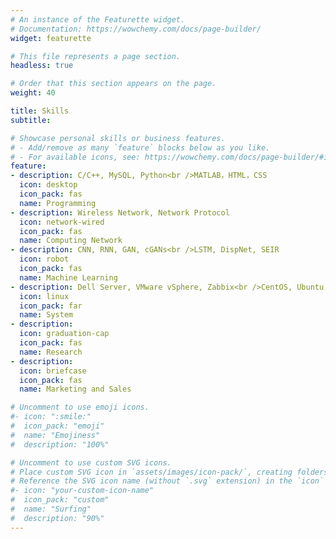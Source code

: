 ```yaml
---
# An instance of the Featurette widget.
# Documentation: https://wowchemy.com/docs/page-builder/
widget: featurette

# This file represents a page section.
headless: true

# Order that this section appears on the page.
weight: 40

title: Skills
subtitle:

# Showcase personal skills or business features.
# - Add/remove as many `feature` blocks below as you like.
# - For available icons, see: https://wowchemy.com/docs/page-builder/#icons
feature:
- description: C/C++, MySQL, Python<br />MATLAB，HTML，CSS
  icon: desktop
  icon_pack: fas
  name: Programming
- description: Wireless Network, Network Protocol
  icon: network-wired
  icon_pack: fas
  name: Computing Network
- description: CNN, RNN, GAN, cGANs<br />LSTM, DispNet, SEIR
  icon: robot
  icon_pack: fas
  name: Machine Learning
- description: Dell Server, VMware vSphere, Zabbix<br />CentOS, Ubuntu, Windows, SUSE
  icon: linux
  icon_pack: far
  name: System
- description: 
  icon: graduation-cap
  icon_pack: fas
  name: Research
- description: 
  icon: briefcase
  icon_pack: fas
  name: Marketing and Sales

# Uncomment to use emoji icons.
#- icon: ":smile:"
#  icon_pack: "emoji"
#  name: "Emojiness"
#  description: "100%"  

# Uncomment to use custom SVG icons.
# Place custom SVG icon in `assets/images/icon-pack/`, creating folders if necessary.
# Reference the SVG icon name (without `.svg` extension) in the `icon` field.
#- icon: "your-custom-icon-name"
#  icon_pack: "custom"
#  name: "Surfing"
#  description: "90%"
---
```

